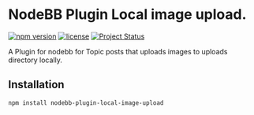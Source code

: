 # NodeBB Plugin Local image upload.

[![npm version](https://badge.fury.io/js/nodebb-plugin-local-image-upload.svg)](https://badge.fury.io/js/nodebb-plugin-local-image-upload) [![license](https://img.shields.io/github/license/mashape/apistatus.svg?maxAge=2592000?style=plastic)](https://github.com/vishnu667/nodebb-plugin-local-image-upload/blob/master/License.md)  [![Project Status](https://img.shields.io/badge/Project%20Status-Stable-brightgreen.svg?maxAge=2592000?style=plastic)](https://www.npmjs.com/package/nodebb-plugin-local-image-upload)

A Plugin for nodebb for Topic posts that uploads images to uploads directory locally.

## Installation

```shell
npm install nodebb-plugin-local-image-upload
```
